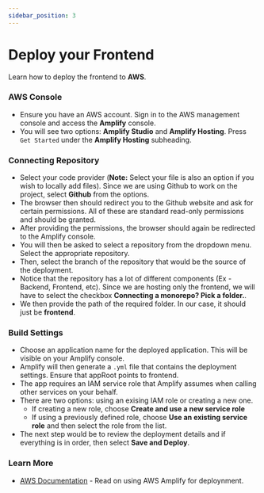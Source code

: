 ```yaml
---
sidebar_position: 3
---
```


# Deploy your Frontend

Learn how to deploy the frontend to **AWS**.

### AWS Console

- Ensure you have an AWS account. Sign in to the AWS management console and access the **Amplify** console.
- You will see two options: **Amplify Studio** and **Amplify Hosting**. Press `Get Started` under the **Amplify Hosting** subheading.

### Connecting Repository

- Select your code provider (**Note:** Select your file is also an option if you wish to locally add files). Since we are using Github to work on the project, select **Github** from the options.
- The browser then should redirect you to the Github website and ask for certain permissions. All of these are standard read-only permissions and should be granted.
- After providing the permissions, the browser should again be redirected to the Amplify console.
- You will then be asked to select a repository from the dropdown menu. Select the appropriate repository.
- Then, select the branch of the repository that would be the source of the deployment.
- Notice that the repository has a lot of different components (Ex - Backend, Frontend, etc). Since we are hosting only the frontend, we will have to select the checkbox **Connecting a monorepo? Pick a folder.**.
- We then provide the path of the required folder. In our case, it should just be **frontend**.

### Build Settings

- Choose an application name for the deployed application. This will be visible on your Amplify console.
- Amplify will then generate a `.yml` file that contains the deployment settings. Ensure that appRoot points to frontend.
- The app requires an IAM service role that Amplify assumes when calling other services on your behalf.
- There are two options: using an exising IAM role or creating a new one.
  - If creating a new role, choose **Create and use a new service role**
  - If using a previously defined role, choose **Use an existing service role** and then select the role from the list.
- The next step would be to review the deployment details and if everything is in order, then select **Save and Deploy**.

### Learn More

- [AWS Documentation](https://docs.aws.amazon.com/amplify/latest/userguide/deploy-nextjs-app.html) - Read on using AWS Amplify for deploynment.
